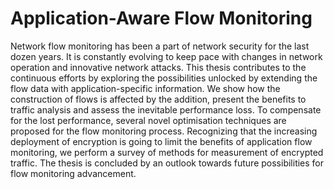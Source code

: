 # Application-Aware Flow Monitoring

Network flow monitoring has been a part of network security for the last dozen years. It is constantly evolving to keep pace with changes in network operation and innovative network attacks. This thesis contributes to the continuous efforts by exploring the possibilities unlocked by extending the flow data with application-specific information. We show how the construction of flows is affected by the addition, present the benefits to traffic analysis and assess the inevitable performance loss. To compensate for the lost performance, several novel optimisation techniques are proposed for the flow monitoring process. Recognizing that the increasing deployment of encryption is going to limit the benefits of application flow monitoring, we perform a survey of methods for measurement of encrypted traffic. The thesis is concluded by an outlook towards future possibilities for flow monitoring advancement.
